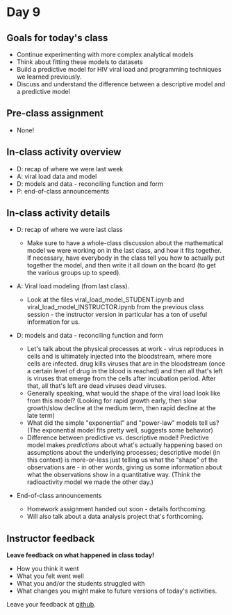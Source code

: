 # Day 9

## Goals for today's class

* Continue experimenting with more complex analytical models
* Think about fitting these models to datasets 
* Build a predictive model for HIV viral load and programming techniques we learned previously.
* Discuss and understand the difference between a descriptive model and a predictive model

## Pre-class assignment

* None!

## In-class activity overview

* D: recap of where we were last week
* A: viral load data and model 
* D: models and data - reconciling function and form
* P: end-of-class announcements 
 
## In-class activity details

* D: recap of where we were last class
  * Make sure to have a whole-class discussion about the mathematical model we were working on in the last class, and how it fits together.  If necessary, have everybody in the class tell you how to actually put together the model, and then write it all down on the board (to get the various groups up to speed).

* A: Viral load modeling (from last class).
  * Look at the files viral\_load\_model\_STUDENT.ipynb and viral\_load\_model\_INSTRUCTOR.ipynb from the previous class session - the instructor version in particular has a ton of useful information for us.
  
* D: models and data - reconciling function and form
  * Let's talk about the physical processes at work - virus reproduces in cells and is ultimately injected into the bloodstream, where more cells are infected.  drug kills viruses that are in the bloodstream (once a certain level of drug in the blood is reached) and then all that's left is viruses that emerge from the cells after incubation period.  After that, all that's left are dead viruses dead viruses.
  * Generally speaking, what would the shape of the viral load look like from this model?  (Looking for rapid growth early, then slow growth/slow decline at the medium term, then rapid decline at the late term)
  * What did the simple "exponential" and "power-law" models tell us?  (The exponential model fits pretty well, suggests some behavior)
  * Difference between predictive vs. descriptive model!  Predictive model makes *predictions* about what's actually happening based on assumptions about the underlying processes; descriptive model (in this context) is more-or-less just telling us what the "shape" of the observations are - in other words, giving us some information about what the observations show in a quantitative way.  (Think the radioactivity model we made the other day.)

* End-of-class announcements
  * Homework assignment handed out soon - details forthcoming.
  * Will also talk about a data analysis project that's forthcoming.

## Instructor feedback

**Leave feedback on what happened in class today!**

* How you think it went
* What you felt went well
* What you and/or the students struggled with
* What changes you might make to future versions of today's activities.

Leave your feedback at [github](https://github.com/ComputationalModeling/intro-to-computational-modeling/issues/114).
